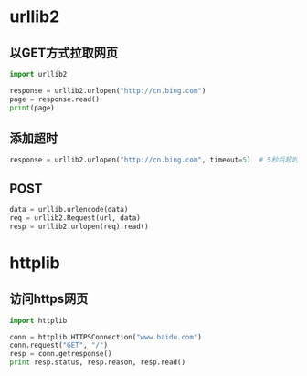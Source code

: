 # urllib2

## 以GET方式拉取网页

```python
import urllib2

response = urllib2.urlopen("http://cn.bing.com")
page = response.read()
print(page)
```

## 添加超时

```python
response = urllib2.urlopen("http://cn.bing.com", timeout=5)  # 5秒后超时
```



## POST

```python
data = urllib.urlencode(data)
req = urllib2.Request(url, data)
resp = urllib2.urlopen(req).read()
```





# httplib

## 访问https网页

```python
import httplib

conn = httplib.HTTPSConnection("www.baidu.com")
conn.request("GET", "/")
resp = conn.getresponse()
print resp.status, resp.reason, resp.read()
```

